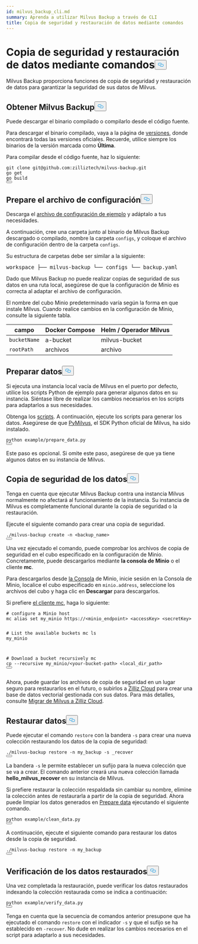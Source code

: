 ```yaml
---
id: milvus_backup_cli.md
summary: Aprenda a utilizar Milvus Backup a través de CLI
title: Copia de seguridad y restauración de datos mediante comandos
---
```

<h1 id="Back-up-and-Restore-Data-Using-Commands" class="common-anchor-header">Copia de seguridad y restauración de datos mediante comandos<button data-href="#Back-up-and-Restore-Data-Using-Commands" class="anchor-icon" translate="no">
      <svg translate="no"
        aria-hidden="true"
        focusable="false"
        height="20"
        version="1.1"
        viewBox="0 0 16 16"
        width="16"
      >
        <path
          fill="#0092E4"
          fill-rule="evenodd"
          d="M4 9h1v1H4c-1.5 0-3-1.69-3-3.5S2.55 3 4 3h4c1.45 0 3 1.69 3 3.5 0 1.41-.91 2.72-2 3.25V8.59c.58-.45 1-1.27 1-2.09C10 5.22 8.98 4 8 4H4c-.98 0-2 1.22-2 2.5S3 9 4 9zm9-3h-1v1h1c1 0 2 1.22 2 2.5S13.98 12 13 12H9c-.98 0-2-1.22-2-2.5 0-.83.42-1.64 1-2.09V6.25c-1.09.53-2 1.84-2 3.25C6 11.31 7.55 13 9 13h4c1.45 0 3-1.69 3-3.5S14.5 6 13 6z"
        ></path>
      </svg>
    </button></h1><p>Milvus Backup proporciona funciones de copia de seguridad y restauración de datos para garantizar la seguridad de sus datos de Milvus.</p>
<h2 id="Obtain-Milvus-Backup" class="common-anchor-header">Obtener Milvus Backup<button data-href="#Obtain-Milvus-Backup" class="anchor-icon" translate="no">
      <svg translate="no"
        aria-hidden="true"
        focusable="false"
        height="20"
        version="1.1"
        viewBox="0 0 16 16"
        width="16"
      >
        <path
          fill="#0092E4"
          fill-rule="evenodd"
          d="M4 9h1v1H4c-1.5 0-3-1.69-3-3.5S2.55 3 4 3h4c1.45 0 3 1.69 3 3.5 0 1.41-.91 2.72-2 3.25V8.59c.58-.45 1-1.27 1-2.09C10 5.22 8.98 4 8 4H4c-.98 0-2 1.22-2 2.5S3 9 4 9zm9-3h-1v1h1c1 0 2 1.22 2 2.5S13.98 12 13 12H9c-.98 0-2-1.22-2-2.5 0-.83.42-1.64 1-2.09V6.25c-1.09.53-2 1.84-2 3.25C6 11.31 7.55 13 9 13h4c1.45 0 3-1.69 3-3.5S14.5 6 13 6z"
        ></path>
      </svg>
    </button></h2><p>Puede descargar el binario compilado o compilarlo desde el código fuente.</p>
<p>Para descargar el binario compilado, vaya a la página de <a href="https://github.com/zilliztech/milvus-backup/releases">versiones</a>, donde encontrará todas las versiones oficiales. Recuerde, utilice siempre los binarios de la versión marcada como <strong>Última</strong>.</p>
<p>Para compilar desde el código fuente, haz lo siguiente:</p>
<pre><code translate="no" class="language-shell">git <span class="hljs-built_in">clone</span> git@github.com:zilliztech/milvus-backup.git
go get
go build
<button class="copy-code-btn"></button></code></pre>
<h2 id="Prepare-configuration-file" class="common-anchor-header">Prepare el archivo de configuración<button data-href="#Prepare-configuration-file" class="anchor-icon" translate="no">
      <svg translate="no"
        aria-hidden="true"
        focusable="false"
        height="20"
        version="1.1"
        viewBox="0 0 16 16"
        width="16"
      >
        <path
          fill="#0092E4"
          fill-rule="evenodd"
          d="M4 9h1v1H4c-1.5 0-3-1.69-3-3.5S2.55 3 4 3h4c1.45 0 3 1.69 3 3.5 0 1.41-.91 2.72-2 3.25V8.59c.58-.45 1-1.27 1-2.09C10 5.22 8.98 4 8 4H4c-.98 0-2 1.22-2 2.5S3 9 4 9zm9-3h-1v1h1c1 0 2 1.22 2 2.5S13.98 12 13 12H9c-.98 0-2-1.22-2-2.5 0-.83.42-1.64 1-2.09V6.25c-1.09.53-2 1.84-2 3.25C6 11.31 7.55 13 9 13h4c1.45 0 3-1.69 3-3.5S14.5 6 13 6z"
        ></path>
      </svg>
    </button></h2><p>Descarga el <a href="https://raw.githubusercontent.com/zilliztech/milvus-backup/master/configs/backup.yaml">archivo de configuración de ejemplo</a> y adáptalo a tus necesidades.</p>
<p>A continuación, cree una carpeta junto al binario de Milvus Backup descargado o compilado, nombre la carpeta <code translate="no">configs</code>, y coloque el archivo de configuración dentro de la carpeta <code translate="no">configs</code>.</p>
<p>Su estructura de carpetas debe ser similar a la siguiente:</p>
<pre>
workspace ├── milvus-backup └── configs └── backup.yaml</pre>
<p>Dado que Milvus Backup no puede realizar copias de seguridad de sus datos en una ruta local, asegúrese de que la configuración de Minio es correcta al adaptar el archivo de configuración.</p>
<div class="alert note">
<p>El nombre del cubo Minio predeterminado varía según la forma en que instale Milvus. Cuando realice cambios en la configuración de Minio, consulte la siguiente tabla.</p>
<table>
<thead>
<tr><th>campo</th><th>Docker Compose</th><th>Helm / Operador Milvus</th></tr>
</thead>
<tbody>
<tr><td><code translate="no">bucketName</code></td><td>a-bucket</td><td>milvus-bucket</td></tr>
<tr><td><code translate="no">rootPath</code></td><td>archivos</td><td>archivo</td></tr>
</tbody>
</table>
</div>
<h2 id="Prepare-data" class="common-anchor-header">Preparar datos<button data-href="#Prepare-data" class="anchor-icon" translate="no">
      <svg translate="no"
        aria-hidden="true"
        focusable="false"
        height="20"
        version="1.1"
        viewBox="0 0 16 16"
        width="16"
      >
        <path
          fill="#0092E4"
          fill-rule="evenodd"
          d="M4 9h1v1H4c-1.5 0-3-1.69-3-3.5S2.55 3 4 3h4c1.45 0 3 1.69 3 3.5 0 1.41-.91 2.72-2 3.25V8.59c.58-.45 1-1.27 1-2.09C10 5.22 8.98 4 8 4H4c-.98 0-2 1.22-2 2.5S3 9 4 9zm9-3h-1v1h1c1 0 2 1.22 2 2.5S13.98 12 13 12H9c-.98 0-2-1.22-2-2.5 0-.83.42-1.64 1-2.09V6.25c-1.09.53-2 1.84-2 3.25C6 11.31 7.55 13 9 13h4c1.45 0 3-1.69 3-3.5S14.5 6 13 6z"
        ></path>
      </svg>
    </button></h2><p>Si ejecuta una instancia local vacía de Milvus en el puerto por defecto, utilice los scripts Python de ejemplo para generar algunos datos en su instancia. Siéntase libre de realizar los cambios necesarios en los scripts para adaptarlos a sus necesidades.</p>
<p>Obtenga los <a href="https://raw.githubusercontent.com/zilliztech/milvus-backup/main/example/prepare_data.py">scripts</a>. A continuación, ejecute los scripts para generar los datos. Asegúrese de que <a href="https://pypi.org/project/pymilvus/">PyMilvus</a>, el SDK Python oficial de Milvus, ha sido instalado.</p>
<pre><code translate="no" class="language-shell">python example/prepare_data.py
<button class="copy-code-btn"></button></code></pre>
<p>Este paso es opcional. Si omite este paso, asegúrese de que ya tiene algunos datos en su instancia de Milvus.</p>
<h2 id="Back-up-data" class="common-anchor-header">Copia de seguridad de los datos<button data-href="#Back-up-data" class="anchor-icon" translate="no">
      <svg translate="no"
        aria-hidden="true"
        focusable="false"
        height="20"
        version="1.1"
        viewBox="0 0 16 16"
        width="16"
      >
        <path
          fill="#0092E4"
          fill-rule="evenodd"
          d="M4 9h1v1H4c-1.5 0-3-1.69-3-3.5S2.55 3 4 3h4c1.45 0 3 1.69 3 3.5 0 1.41-.91 2.72-2 3.25V8.59c.58-.45 1-1.27 1-2.09C10 5.22 8.98 4 8 4H4c-.98 0-2 1.22-2 2.5S3 9 4 9zm9-3h-1v1h1c1 0 2 1.22 2 2.5S13.98 12 13 12H9c-.98 0-2-1.22-2-2.5 0-.83.42-1.64 1-2.09V6.25c-1.09.53-2 1.84-2 3.25C6 11.31 7.55 13 9 13h4c1.45 0 3-1.69 3-3.5S14.5 6 13 6z"
        ></path>
      </svg>
    </button></h2><p>Tenga en cuenta que ejecutar Milvus Backup contra una instancia Milvus normalmente no afectará al funcionamiento de la instancia. Su instancia de Milvus es completamente funcional durante la copia de seguridad o la restauración.</p>
<div class="tab-wrapper"></div>
<p>Ejecute el siguiente comando para crear una copia de seguridad.</p>
<pre><code translate="no" class="language-shell">./milvus-backup create -n &lt;backup_name&gt;
<button class="copy-code-btn"></button></code></pre>
<p>Una vez ejecutado el comando, puede comprobar los archivos de copia de seguridad en el cubo especificado en la configuración de Minio. Concretamente, puede descargarlos mediante <strong>la consola de Minio</strong> o el cliente <strong>mc</strong>.</p>
<p>Para descargarlos desde <a href="https://min.io/docs/minio/kubernetes/upstream/administration/minio-console.html">la Consola</a> de Minio, inicie sesión en la Consola de Minio, localice el cubo especificado en <code translate="no">minio.address</code>, seleccione los archivos del cubo y haga clic en <strong>Descargar</strong> para descargarlos.</p>
<p>Si prefiere <a href="https://min.io/docs/minio/linux/reference/minio-mc.html#mc-install">el cliente mc</a>, haga lo siguiente:</p>
<pre><code translate="no" class="language-shell"><span class="hljs-comment"># configure a Minio host</span>
mc alias <span class="hljs-built_in">set</span> my_minio https://&lt;minio_endpoint&gt; &lt;accessKey&gt; &lt;secretKey&gt;

<span class="hljs-comment"># List the available buckets</span>
mc ls my_minio

<span class="hljs-comment"># Download a bucket recursively</span>
mc cp --recursive my_minio/&lt;your-bucket-path&gt; &lt;local_dir_path&gt;
<button class="copy-code-btn"></button></code></pre>
<p>Ahora, puede guardar los archivos de copia de seguridad en un lugar seguro para restaurarlos en el futuro, o subirlos a <a href="https://cloud.zilliz.com">Zilliz Cloud</a> para crear una base de datos vectorial gestionada con sus datos. Para más detalles, consulte <a href="https://zilliz.com/doc/migrate_from_milvus-2x">Migrar de Milvus a Zilliz Cloud</a>.</p>
<h2 id="Restore-data" class="common-anchor-header">Restaurar datos<button data-href="#Restore-data" class="anchor-icon" translate="no">
      <svg translate="no"
        aria-hidden="true"
        focusable="false"
        height="20"
        version="1.1"
        viewBox="0 0 16 16"
        width="16"
      >
        <path
          fill="#0092E4"
          fill-rule="evenodd"
          d="M4 9h1v1H4c-1.5 0-3-1.69-3-3.5S2.55 3 4 3h4c1.45 0 3 1.69 3 3.5 0 1.41-.91 2.72-2 3.25V8.59c.58-.45 1-1.27 1-2.09C10 5.22 8.98 4 8 4H4c-.98 0-2 1.22-2 2.5S3 9 4 9zm9-3h-1v1h1c1 0 2 1.22 2 2.5S13.98 12 13 12H9c-.98 0-2-1.22-2-2.5 0-.83.42-1.64 1-2.09V6.25c-1.09.53-2 1.84-2 3.25C6 11.31 7.55 13 9 13h4c1.45 0 3-1.69 3-3.5S14.5 6 13 6z"
        ></path>
      </svg>
    </button></h2><div class="tab-wrapper"></div>
<p>Puede ejecutar el comando <code translate="no">restore</code> con la bandera <code translate="no">-s</code> para crear una nueva colección restaurando los datos de la copia de seguridad:</p>
<pre><code translate="no" class="language-shell">./milvus-backup restore -n my_backup -s _recover
<button class="copy-code-btn"></button></code></pre>
<p>La bandera <code translate="no">-s</code> le permite establecer un sufijo para la nueva colección que se va a crear. El comando anterior creará una nueva colección llamada <strong>hello_milvus_recover</strong> en su instancia de Milvus.</p>
<p>Si prefiere restaurar la colección respaldada sin cambiar su nombre, elimine la colección antes de restaurarla a partir de la copia de seguridad. Ahora puede limpiar los datos generados en <a href="#Prepare-data">Prepare data</a> ejecutando el siguiente comando.</p>
<pre><code translate="no" class="language-shell">python example/clean_data.py
<button class="copy-code-btn"></button></code></pre>
<p>A continuación, ejecute el siguiente comando para restaurar los datos desde la copia de seguridad.</p>
<pre><code translate="no" class="language-shell">./milvus-backup restore -n my_backup
<button class="copy-code-btn"></button></code></pre>
<h2 id="Verify-restored-data" class="common-anchor-header">Verificación de los datos restaurados<button data-href="#Verify-restored-data" class="anchor-icon" translate="no">
      <svg translate="no"
        aria-hidden="true"
        focusable="false"
        height="20"
        version="1.1"
        viewBox="0 0 16 16"
        width="16"
      >
        <path
          fill="#0092E4"
          fill-rule="evenodd"
          d="M4 9h1v1H4c-1.5 0-3-1.69-3-3.5S2.55 3 4 3h4c1.45 0 3 1.69 3 3.5 0 1.41-.91 2.72-2 3.25V8.59c.58-.45 1-1.27 1-2.09C10 5.22 8.98 4 8 4H4c-.98 0-2 1.22-2 2.5S3 9 4 9zm9-3h-1v1h1c1 0 2 1.22 2 2.5S13.98 12 13 12H9c-.98 0-2-1.22-2-2.5 0-.83.42-1.64 1-2.09V6.25c-1.09.53-2 1.84-2 3.25C6 11.31 7.55 13 9 13h4c1.45 0 3-1.69 3-3.5S14.5 6 13 6z"
        ></path>
      </svg>
    </button></h2><p>Una vez completada la restauración, puede verificar los datos restaurados indexando la colección restaurada como se indica a continuación:</p>
<pre><code translate="no" class="language-shell">python example/verify_data.py
<button class="copy-code-btn"></button></code></pre>
<p>Tenga en cuenta que la secuencia de comandos anterior presupone que ha ejecutado el comando <code translate="no">restore</code> con el indicador <code translate="no">-s</code> y que el sufijo se ha establecido en <code translate="no">-recover</code>. No dude en realizar los cambios necesarios en el script para adaptarlo a sus necesidades.</p>
